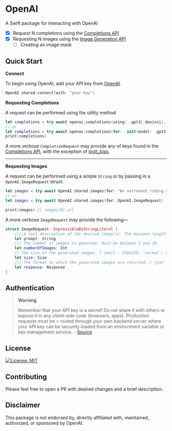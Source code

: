 # OpenAI

A Swift package for interacting with OpenAI
  - [x] Request N completions using the [Completions API](https://beta.openai.com/docs/api-reference/completions/create)
  - [x] Requesting N images using the [Image Generation API](https://beta.openai.com/docs/guides/images)
    - [ ] Creating an image mask
  
## Quick Start

**Connect**

To begin using OpenAI, add your API key from [OpenAI](https://openai.com/api/).

```swift
OpenAI.shared.connect(with: "your-key")
```

**Requesting Completions**

A request can be performed using the utility method
```swift
let completions = try await openai.completions(using: .gpt3(.davinci), with: "Say this is a test")
// or
let completions = try await openai.completions(for: .init(model: .gpt3(.davinci), prompt: "Say this is a test"))
print(completions)
```

A more verbose `CompletionRequest` may provide any of keys found in the [Completions API](https://beta.openai.com/docs/api-reference/completions/create), with the exception of [logit_bias](https://beta.openai.com/docs/api-reference/completions/create#completions/create-logit_bias).

---

**Requesting Images**

A request can be performed using a simple `String` or by passing in a `OpenAI.ImageRequest` struct.
```swift
let images = try await OpenAI.shared.images(for: "An astronaut riding a horse in photorealistic style")
// or
let images = try await OpenAI.shared.images(for: OpenAI.ImageRequest)

print(images) // images[0].url
```

A more verbose `ImageRequest` may provide the following—
```swift
struct ImageRequest: ExpressibleByStringLiteral {
    /// A text description of the desired image(s). The maximum length is 1000 characters.
    let prompt: String
    /// The number of images to generate. Must be between 1 and 10.
    let numberOfImages: Int
    // The size of the generated images. (`small`: 256x256, `normal`: 512x512, `large`: 1024x1024x)
    let size: Size
    /// The format in which the generated images are returned. (`json` or `b64JSON`)
    let response: Response 
}
```

## Authentication

> **Warning**
>
> Remember that your API key is a secret! Do not share it with others or expose it in any client-side code (browsers, apps). Production requests must be > routed through your own backend server where your API key can be securely loaded from an environment variable or key management service.  - [Source](https://beta.openai.com/docs/api-reference/authentication)

## License
[![License: MIT](https://img.shields.io/badge/License-MIT-yellow.svg)](https://opensource.org/licenses/MIT)

## Contributing

Please feel free to open a PR with desired changes and a brief description.

## Disclaimer

This package is not endorsed by, directly affiliated with, maintained, authorized, or sponsored by OpenAI.
